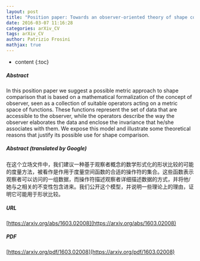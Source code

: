 ```yaml
---
layout: post
title: "Position paper: Towards an observer-oriented theory of shape comparison"
date: 2016-03-07 11:16:28
categories: arXiv_CV
tags: arXiv_CV
author: Patrizio Frosini
mathjax: true
---
```


* content
{:toc}

##### Abstract
In this position paper we suggest a possible metric approach to shape comparison that is based on a mathematical formalization of the concept of observer, seen as a collection of suitable operators acting on a metric space of functions. These functions represent the set of data that are accessible to the observer, while the operators describe the way the observer elaborates the data and enclose the invariance that he/she associates with them. We expose this model and illustrate some theoretical reasons that justify its possible use for shape comparison.

##### Abstract (translated by Google)
在这个立场文件中，我们建议一种基于观察者概念的数学形式化的形状比较的可能的度量方法，被看作是作用于度量空间函数的合适的操作符的集合。这些函数表示观察者可以访问的一组数据，而操作符描述观察者详细描述数据的方式，并将他/她与之相关的不变性包含进来。我们公开这个模型，并说明一些理论上的理由，证明它可能用于形状比较。

##### URL
[https://arxiv.org/abs/1603.02008](https://arxiv.org/abs/1603.02008)

##### PDF
[https://arxiv.org/pdf/1603.02008](https://arxiv.org/pdf/1603.02008)

